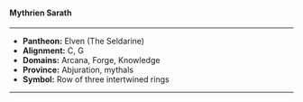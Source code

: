 #### Mythrien Sarath
___

- **Pantheon:** Elven (The Seldarine)
- **Alignment:** C, G
- **Domains:** Arcana, Forge, Knowledge
- **Province:** Abjuration, mythals
- **Symbol:** Row of three intertwined rings
___
